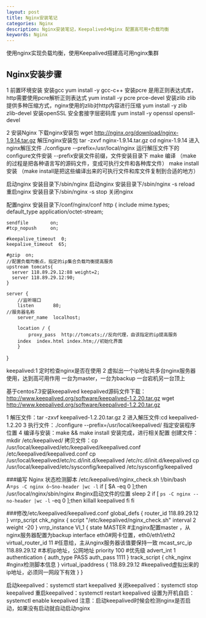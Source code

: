 ```yaml
---
layout: post
title: Nginx安装笔记
categories: Nginx
description: Nginx安装笔记，Keepalived+Nginx 配置高可用+负载均衡
keywords: Nginx
---
```


使用nginx实现负载均衡，使用Keepalived搭建高可用nginx集群


## Nginx安装步骤
1 前置环境安装
安装gcc yum install -y gcc-c++
安装pcre 是用正则表达式库，http需要使用pcre解析正则表达式
yum install -y pcre prce-devel
安装zlib zlib提供多种压缩方式，nginx使用的zlib对http内容进行压缩
yum install -y zlib zlib-devel
安装openSSL 安全套接字层密码库
yum install -y openssl opensll-devel

2 安装Nginx
下载nginx安装包
wget http://nginx.org/download/nginx-1.9.14.tar.gz
解压nginx安装包
tar -zxvf nginx-1.9.14.tar.gz
cd nginx-1.9.14 进入nginx解压文件
./configure --prefix=/usr/local/nginx  运行解压文件下的configure文件安装
                                       --prefix安装文件前缀，文件安装目录下
make       编译 （make的过程是把各种语言写的源码文件，变成可执行文件和各种库文件）
make install 安装 （make install是把这些编译出来的可执行文件和库文件复制到合适的地方）

启动nginx
安装目录下/sbin/nginx 启动nginx
安装目录下/sbin/nginx -s reload 重启nginx
安装目录下/sbin/nginx -s stop   关闭nginx


配置nginx
安装目录下/conf/nginx/conf
http {
    include       mime.types;
    default_type  application/octet-stream;

    sendfile        on;
    #tcp_nopush     on;

    #keepalive_timeout  0;
    keepalive_timeout  65;

    #gzip  on;
    //配置负载均衡点，指定的ip集合负载均衡提高服务
    upstream tomcats{
	  server 118.89.29.12:88 weight=2;
	  server 118.89.29.12:90;
	}

    server {
        //监听端口
        listen       80;
	//服务器名称
        server_name  localhost;
       
        location / {
            proxy_pass  http://tomcats;//反向代理，由该指定的ip提高服务
	    index  index.html index.htm;//初始化界面
        }
}

keepalived:1 定时检查nginx是否在使用
           2 虚拟出一个ip地址共多台nginx服务器使用，达到高可用作用
	     一台为master，一台为backup 一台宕机另一台顶上

基于centos7.3安装keepalived
keepalived源码文件下载：http://www.keepalived.org/software/keepalived-1.2.20.tar.gz
wget http://www.keepalived.org/software/keepalived-1.2.20.tar.gz

1 解压文件：tar -zxvf keepalived-1.2.20.tar.gz
2 进入解压文件:cd keepalived-1.2.20
3 执行文件：./configure --prefix=/usr/local/keepalived/ 指定安装程序位置
4 编译与安装：make && make install
安装完成，进行相关配置
创建文件：mkdir /etc/keepalived/
拷贝文件：cp /usr/local/keepalived/etc/keepalived/keepalived.conf /etc/keepalived/keepalived.conf
          cp /usr/local/keepalived/etc/rc.d/init.d/keepalived /etc/rc.d/init.d/keepalived
	  cp /usr/local/keepalived/etc/sysconfig/keepalived /etc/sysconfig/keepalived

###编写 Nginx 状态检测脚本 
      /etc/keepalived/nginx_check.sh
      !/bin/bash
      A=`ps -C nginx ὀ~Sno-header |wc -l`
      if [ $A -eq 0 ];then
          /usr/local/nginx/sbin/nginx #nginx启动文件的位置
          sleep 2
      if [ `ps -C nginx --no-header |wc -l` -eq 0 ];then
        killall keepalived
         fi
      fi

###修改/etc/keepalived/keepalived.conf
global_defs {
  router_id 118.89.29.12
}
vrrp_script chk_nginx {
   script "/etc/keepalived/nginx_check.sh"
   interval 2
   weight -20
}
vrrp_instance VI_1 {
   state MASTER #主nginx配置master ，从nginx服务器配置为backup
   interface eth0#网卡位置，eth0/eth1/eth2
   virtual_router_id 11 #任意给，主从nginx服务器该值要保持一致
   mcast_src_ip 118.89.29.12 #本机ip地址，公网地址
   priority 100 #优先级
   advert_int 1
   authentication {
      auth_type PASS
      auth_pass 1111
   }
   track_script {
      chk_nginx #nginx检测脚本信息
   }
    virtual_ipaddress {
      118.89.29.12 #keepalived虚拟出来的ip地址，必须同一网段下有效
   }
}

启动keepalived：systemctl start keepalived
关闭keepalived：systemctl stop keepalived
重启keepalived：systemctl restart keepalived
设置为开机自启：systemctl enable keepalived
注意：启动keepalived时候会检测nginx是否启动，如果没有启动就自动启动nginx